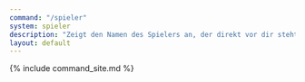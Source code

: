 ```yaml
---
command: "/spieler"
system: spieler
description: "Zeigt den Namen des Spielers an, der direkt vor dir steht."
layout: default
---
```

{% include command_site.md %}
